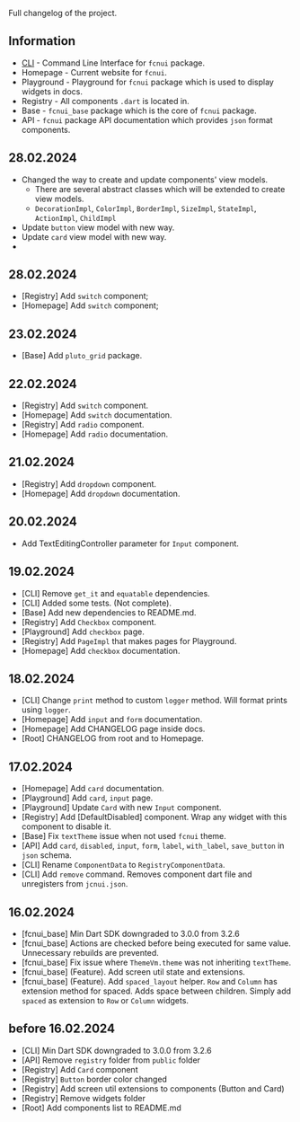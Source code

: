 Full changelog of the project.

## Information
- [CLI](https://www.pub.dev/packages/fcnui) - Command Line Interface for `fcnui` package.
- Homepage - Current website for `fcnui`.
- Playground - Playground for `fcnui` package which is used to display widgets in docs.
- Registry - All components `.dart` is located in.
- Base - `fcnui_base` package which is the core of `fcnui` package.
- API - `fcnui` package API documentation which provides `json` format components.

## 28.02.2024

- Changed the way to create and update components' view models.
  - There are several abstract classes which will be extended to create view models.
  - `DecorationImpl`, `ColorImpl`, `BorderImpl`, `SizeImpl`, `StateImpl`, `ActionImpl`, `ChildImpl`
- Update `button` view model with new way.
- Update `card` view model with new way.
- 

## 28.02.2024

- [Registry] Add `switch` component;
- [Homepage] Add `switch` component;

## 23.02.2024

- [Base] Add `pluto_grid` package.

## 22.02.2024

- [Registry] Add `switch` component.
- [Homepage] Add `switch` documentation.
- [Registry] Add `radio` component.
- [Homepage] Add `radio` documentation.

## 21.02.2024

- [Registry] Add `dropdown` component.
- [Homepage] Add `dropdown` documentation.

## 20.02.2024

- Add TextEditingController parameter for `Input` component.

## 19.02.2024

- [CLI] Remove `get_it` and `equatable` dependencies.
- [CLI] Added some tests. (Not complete).
- [Base] Add new dependencies to README.md.
- [Registry] Add `Checkbox` component.
- [Playground] Add `checkbox` page.
- [Registry] Add `PageImpl` that makes pages for Playground.
- [Homepage] Add `checkbox` documentation.

## 18.02.2024

- [CLI] Change `print` method to custom `logger` method. Will format prints using `logger`.
- [Homepage] Add `input` and `form` documentation.
- [Homepage] Add CHANGELOG page inside docs.
- [Root] CHANGELOG from root and to Homepage. 


## 17.02.2024

- [Homepage] Add `card` documentation.
- [Playground] Add `card`, `input` page.
- [Playground] Update `Card` with new `Input` component.
- [Registry] Add [DefaultDisabled] component. Wrap any widget with this component to disable it.
- [Base] Fix `textTheme` issue when not used `fcnui` theme.
- [API] Add `card`, `disabled`, `input`, `form`, `label`, `with_label`, `save_button` in `json` schema.
- [CLI] Rename `ComponentData` to `RegistryComponentData`.
- [CLI] Add `remove` command. Removes component dart file and unregisters from `jcnui.json`.

## 16.02.2024

- [fcnui_base] Min Dart SDK downgraded to 3.0.0 from 3.2.6
- [fcnui_base] Actions are checked before being executed for same value. Unnecessary rebuilds are prevented.
- [fcnui_base] Fix issue where `ThemeVm.theme` was not inheriting `textTheme`.
- [fcnui_base] (Feature). Add screen util state and extensions.
- [fcnui_base] (Feature). Add `spaced_layout` helper. `Row` and `Column` has extension method for spaced. Adds space between children. Simply add `spaced` as extension to `Row` or `Column` widgets.

## before 16.02.2024

- [CLI] Min Dart SDK downgraded to 3.0.0 from 3.2.6
- [API] Remove `registry` folder from `public` folder
- [Registry] Add `Card` component
- [Registry] `Button` border color changed
- [Registry] Add screen util extensions to components (Button and Card)
- [Registry] Remove widgets folder
- [Root] Add components list to README.md